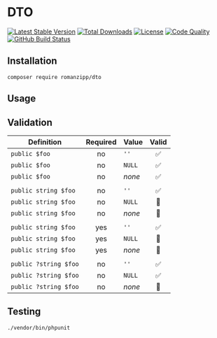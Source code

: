 # DTO

[![Latest Stable Version](https://img.shields.io/packagist/v/romanzipp/DTO.svg?style=flat-square)](https://packagist.org/packages/romanzipp/dto)
[![Total Downloads](https://img.shields.io/packagist/dt/romanzipp/DTO.svg?style=flat-square)](https://packagist.org/packages/romanzipp/dto)
[![License](https://img.shields.io/packagist/l/romanzipp/DTO.svg?style=flat-square)](https://packagist.org/packages/romanzipp/dto)
[![Code Quality](https://img.shields.io/scrutinizer/g/romanzipp/DTO.svg?style=flat-square)](https://scrutinizer-ci.com/g/romanzipp/DTO/?branch=master)
[![GitHub Build Status](https://img.shields.io/github/workflow/status/romanzipp/DTO/Tests?style=flat-square)](https://github.com/romanzipp/DTO/actions)

## Installation

```
composer require romanzipp/dto
```

## Usage

## Validation

| Definition | Required | Value | Valid |
| --- | :---: | --- | :---: |
| `public $foo` | no | `''` | ✅ |
| `public $foo` | no | `NULL` | ✅ |
| `public $foo` | no | *none* | ✅ |
| | | |
| `public string $foo` | no | `''` | ✅ |
| `public string $foo` | no | `NULL` | 🚫 |
| `public string $foo` | no | *none* | 🚫 |
| | | |
| `public string $foo` | yes | `''` | ✅ |
| `public string $foo` | yes | `NULL` | 🚫 |
| `public string $foo` | yes | *none* | 🚫 | 
| | | |
| `public ?string $foo` | no | `''` | ✅ |
| `public ?string $foo` | no | `NULL` | ✅ |
| `public ?string $foo` | no | *none* | 🚫 |

## Testing

```
./vendor/bin/phpunit
```
